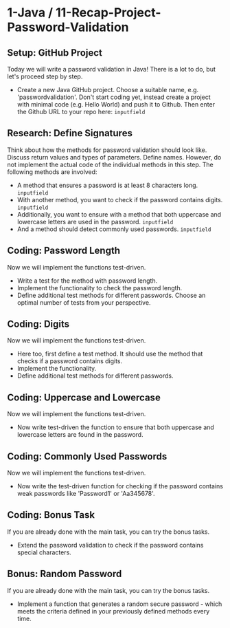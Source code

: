 # 1-Java / 11-Recap-Project-Password-Validation

## Setup: GitHub Project

Today we will write a password validation in Java! There is a lot to do, but let's proceed step by step.

* Create a new Java GitHub project. Choose a suitable name, e.g. 'passwordvalidation'. Don't start coding yet, instead create a project with minimal code (e.g. Hello World) and push it to Github. Then enter the Github URL to your repo here:
  `inputfield`

## Research: Define Signatures

Think about how the methods for password validation should look like. Discuss return values and types of parameters. Define names. However, do not implement the actual code of the individual methods in this step. The following methods are involved:

* A method that ensures a password is at least 8 characters long.
  `inputfield`
* With another method, you want to check if the password contains digits.
  `inputfield`
* Additionally, you want to ensure with a method that both uppercase and lowercase letters are used in the password.
  `inputfield`
* And a method should detect commonly used passwords.
  `inputfield`

## Coding: Password Length

Now we will implement the functions test-driven.

* Write a test for the method with password length.
* Implement the functionality to check the password length.
* Define additional test methods for different passwords. Choose an optimal number of tests from your perspective.

## Coding: Digits

Now we will implement the functions test-driven.

* Here too, first define a test method. It should use the method that checks if a password contains digits.
* Implement the functionality.
* Define additional test methods for different passwords.

## Coding: Uppercase and Lowercase

Now we will implement the functions test-driven.

* Now write test-driven the function to ensure that both uppercase and lowercase letters are found in the password.

## Coding: Commonly Used Passwords

Now we will implement the functions test-driven.

* Now write the test-driven function for checking if the password contains weak passwords like 'Password1' or 'Aa345678'.

## Coding: Bonus Task

If you are already done with the main task, you can try the bonus tasks.

* Extend the password validation to check if the password contains special characters.

## Bonus: Random Password

If you are already done with the main task, you can try the bonus tasks.

* Implement a function that generates a random secure password - which meets the criteria defined in your previously defined methods every time.